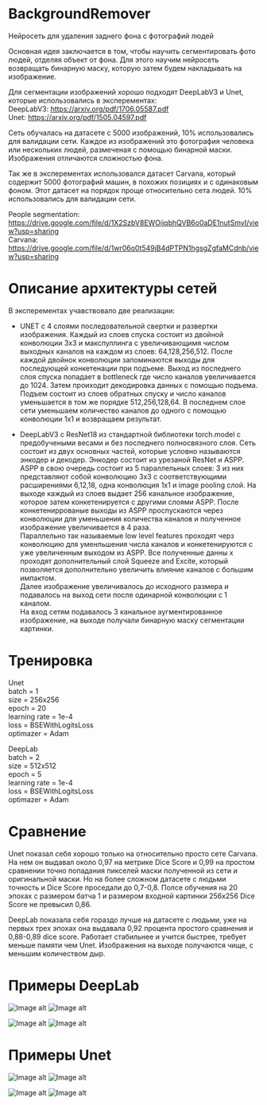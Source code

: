 # BackgroundRemover
Нейросеть для удаления заднего фона с фотографий людей

Основная идея заключается в том, чтобы научить сегментировать фото людей, отделяя объект от фона.
Для этого научим нейросеть возвращать бинарную маску, которую затем будем накладывать на изображение.

Для сегментации изображений хорошо подходят DeepLabV3 и Unet, которые использовались в эксперементах:<br>
DeepLabV3: https://arxiv.org/pdf/1706.05587.pdf<br>
Unet: https://arxiv.org/pdf/1505.04597.pdf

Сеть обучалась на датасете с 5000 изображений, 10% использовались для валидации сети. Каждое из изображений это фотография человека или нескольких людей, размеченая с помощью бинарной маски. Изображения отличаются сложностью фона.

Так же в эксперементах использовался датасет Carvana, который содержит 5000 фотографий машин, в похожих позициях и с одинаковым фоном. Этот датасет на порядок проще относительно сета людей. 10% использовались для валидации сети.<br>

People segmentation: https://drive.google.com/file/d/1X2SzbV8EWOijqbhQVB6o0aDE1nutSmyI/view?usp=sharing<br>
Carvana: https://drive.google.com/file/d/1wr06o0t549jB4dPTPN1hgsgZgfaMCdnb/view?usp=sharing

# Описание архитектуры сетей
  
В эксперементах учавствовало две реализации:<br>

- UNET с 4 слоями последовательной свертки и развертки изображения. Каждый из слоев спуска состоит из двойной конволюции 3x3 и макспуллинга с увеличивающимя числом выходных каналов на каждом из слоев:
  64,128,256,512. После каждой двойнок конволюции запоминаются выходы для последующей конкетенации при подъеме. Выход из последнего слоя спуска попадает в bottleneck где число каналов увеличивается до 1024. Затем проиходит декодировка данных с помощью подъема. Подъем состоит из слоев обратных спуску и число каналов уменьшается в том же порядке 512,256,128,64. В последнем слое сети уменьшаем количество каналов до одного с помощью конволюции 1x1 и возвращаем результат.<br>
  
- DeepLabV3 с ResNet18 из стандартной библиотеки torch.model с предобучеными весами и без последнего полносвязного слоя. Сеть состоит из двух основных частей, которые условно называются энкодер и декодер. Энкодер состоит из урезаной ResNet и ASPP.<br>
  ASPP в свою очередь состоит из 5 параллельных слоев: 3 из них представляют собой конволюцию 3x3 с соответствующими расширениями 6,12,18, одна конволюция 1x1 и image pooling слой. На выходе каждый из слоев выдает 256 канальное изображение, которое затем конкетенируется с другими слоями ASPP. После конкетениррованые выходы из ASPP проспускаются через конволюции для уменьшения количества каналов и полученное изображение увеличивается в 4 раза. <br>
  Параллельно так называемые low level features проходят черз конволюцию для уменльшения числа каналов и конкетенируются с уже увеличенным выходом из ASPP. Все полученные данны х проходят дополнительный слой Squeeze and Excite, который позволяется дополнительно увеличить влияние каналов с большим импактом. <br>
  Далее изображение увеличивалось до исходного размера и подавалось на выход сети после одинарной конволюции с 1 каналом.<br>
	На вход сетям подавалось 3 канальное аугментированное изображение, на выходе получали бинарную маску сегментации картинки.
# Тренировка

Unet<br>
batch = 1<br>
size = 256x256<br>
epoch = 20<br>
learning rate = 1e-4<br>
loss = BSEWithLogitsLoss<br>
optimazer = Adam<br>

DeepLab<br>
batch = 2<br>
size = 512x512<br>
epoch = 5<br>
learning rate = 1e-4<br>
loss = BSEWithLogitsLoss<br>
optimazer = Adam<br>

# Сравнение

Unet показал себя хорошо только на относительно просто сете Carvana. На нем он выдавал около 0,97 на метрике Dice Score  и 0,99 на простом сравнении точно попадания пикселей маски полученной из сети и оригинальной маски. Но на более сложном датасете с людьми точность и Dice Score проседали до 0,7-0,8. Полсе обучения на 20 эпохах с размером батча 1 и размером входной картинки 256x256 Dice Score не превысил 0,86.

DeepLab показала себя гораздо лучше на датасете с людьми, уже на первых трех эпохах она выдавала 0,92 процента простого сравнения и 0,88-0,89 dice score. Работает стабильнее и учится быстрее, требует меньше памяти чем Unet. Изображения на выходе получаются чище, с меньшим количеством дыр.

# Примеры DeepLab

![Image alt](https://github.com/RuslanKozlyak/BackgroundRemover/raw/master/images/DeepLab/before.png)
![Image alt](https://github.com/RuslanKozlyak/BackgroundRemover/raw/master/images/DeepLab/back.png)

![Image alt](https://github.com/RuslanKozlyak/BackgroundRemover/raw/master/images/DeepLab/before1.png)
![Image alt](https://github.com/RuslanKozlyak/BackgroundRemover/raw/master/images/DeepLab/back1.png)


# Примеры Unet

![Image alt](https://github.com/RuslanKozlyak/BackgroundRemover/raw/master/images/Unet/before.png)
![Image alt](https://github.com/RuslanKozlyak/BackgroundRemover/raw/master/images/Unet/back.png)

![Image alt](https://github.com/RuslanKozlyak/BackgroundRemover/raw/master/images/Unet/photo5438328225337031318.jpg)
![Image alt](https://github.com/RuslanKozlyak/BackgroundRemover/raw/master/images/Unet/photo5438328225337031319.jpg)

  
